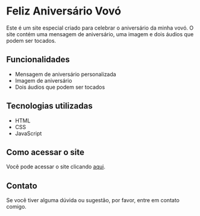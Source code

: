 # Feliz Aniversário Vovó

Este é um site especial criado para celebrar o aniversário da minha vovó. O site contém uma mensagem de aniversário, uma imagem e dois áudios que podem ser tocados.

## Funcionalidades
*   Mensagem de aniversário personalizada
*   Imagem de aniversário
*   Dois áudios que podem ser tocados

## Tecnologias utilizadas
*   HTML
*   CSS
*   JavaScript

## Como acessar o site
Você pode acessar o site clicando [aqui](https://alvarogomx.github.io/Feliz-Aniversario/).

## Contato
Se você tiver alguma dúvida ou sugestão, por favor, entre em contato comigo.
